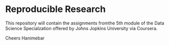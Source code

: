 # Reproducible Research
This repository will contain the assignments fromthe 5th module of the Data Science Specialzation offered by Johns Jopkins University via Coursera. 

Cheers
Hanimebar
